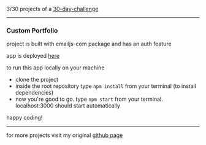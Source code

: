 3/30 projects of a [30-day-challenge](https://github.com/akhrrbk/30-day-challenge)

--------------------------------------------
### Custom Portfolio 
project is built with emailjs-com package and has an auth feature

app is deployed [here](#)

to run this app locally on your machine
* clone the project
* inside the root repository type `npm install` from your terminal (to install dependencies)
* now you're good to go. type `npm start` from your terminal. localhost:3000 should start automatically

happy coding!

--------------------------------------------
for more projects visit my original [github page](github.com/akhrrbk)
